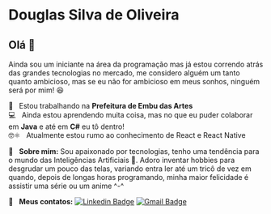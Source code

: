 # Douglas Silva de Oliveira

## Olá 👋
Ainda sou um iniciante na área da programação mas já estou correndo atrás das grandes tecnologias no mercado, me considero alguém um tanto quanto ambicioso, mas se eu não for ambicioso em meus sonhos, ninguém será por mim! :laughing:

:office: &nbsp; Estou trabalhando na **Prefeitura de Embu das Artes**<br>
:computer: &nbsp; Ainda estou aprendendo muita coisa, mas no que eu puder colaborar em **Java** e até em **C#** eu tô dentro!<br>
:nerd_face:⚛️ &nbsp; Atualmente estou rumo ao conhecimento de React e React Native<br>
<!-- :computer: &nbsp; Minha stack: ReactJS, Node.js, React Native & Typescript -->
:thinking: &nbsp; **Sobre mim:** Sou apaixonado por tecnologias, tenho uma tendência para o mundo das Inteligências Artificiais :robot:. Adoro inventar hobbies para desgrudar um pouco das telas, variando entra ler até um tricô de vez em quando, depois de longas horas programando, minha maior felicidade é assistir uma série ou um anime ^-^<br>

:email: &nbsp; **Meus contatos:** [![Linkedin Badge](https://img.shields.io/badge/-DouglasSilva-blue?style=flat-square&logo=Linkedin&logoColor=white&link=https://www.linkedin.com/in/douglas-silva-de-oliveira-8a8088182/)](https://www.linkedin.com/in/douglas-silva-de-oliveira-8a8088182/)
[![Gmail Badge](https://img.shields.io/badge/-douglas.s.o676@gmail.com-c14438?style=flat-square&logo=Gmail&logoColor=white&link=mailto:douglas.s.o676@gmail.com)](mailto:douglas.s.o676@gmail.com)
